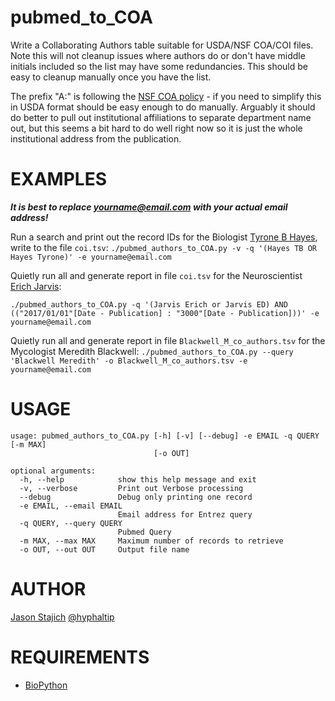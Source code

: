 # pubmed_to_COA
Write a Collaborating Authors table suitable for USDA/NSF COA/COI files. Note this will not cleanup issues where authors do or don't have middle initials included so the list may have some redundancies. This should be easy to cleanup manually once you have the list.

The prefix "A:" is following the [NSF COA policy](https://nsf.gov/bfa/dias/policy/coa.jsp) - if you need to simplify this in USDA format should be easy enough to do manually.  Arguably it should do better to pull out institutional affiliations to separate department name out, but this seems a bit hard to do well right now so it is just the whole institutional address from the publication.

EXAMPLES
=====
__*It is best to replace yourname@email.com with your actual email address!*__

Run a  search and print out the record IDs for the Biologist [Tyrone B Hayes](http://ib.berkeley.edu/people/faculty/hayest), write to the file `coi.tsv`:
`./pubmed_authors_to_COA.py -v -q '(Hayes TB OR Hayes Tyrone)' -e yourname@email.com`

Quietly run all and generate report in file `coi.tsv` for the Neuroscientist [Erich Jarvis](https://jarvislab.net/):

```./pubmed_authors_to_COA.py -q '(Jarvis Erich or Jarvis ED) AND (("2017/01/01"[Date - Publication] : "3000"[Date - Publication]))' -e yourname@email.com```

Quietly run all and generate report in file `Blackwell_M_co_authors.tsv` for the Mycologist Meredith Blackwell:
```./pubmed_authors_to_COA.py --query 'Blackwell Meredith' -o Blackwell_M_co_authors.tsv -e yourname@email.com```

USAGE
=====
```
usage: pubmed_authors_to_COA.py [-h] [-v] [--debug] -e EMAIL -q QUERY [-m MAX]
                                [-o OUT]

optional arguments:
  -h, --help            show this help message and exit
  -v, --verbose         Print out Verbose processing
  --debug               Debug only printing one record
  -e EMAIL, --email EMAIL
                        Email address for Entrez query
  -q QUERY, --query QUERY
                        Pubmed Query
  -m MAX, --max MAX     Maximum number of records to retrieve
  -o OUT, --out OUT     Output file name
  ```
  
  AUTHOR
  =====
  [Jason Stajich](http://lab.stajich.org) [@hyphaltip](https://github.com/hyphaltip)
  
  REQUIREMENTS
  ============
  * [BioPython](https://biopython.org/)
